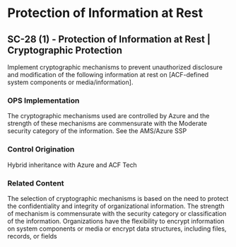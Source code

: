 # Protection of Information at Rest
## SC-28 (1) - Protection of Information at Rest | Cryptographic Protection

Implement cryptographic mechanisms to prevent unauthorized disclosure and modification of the following information at rest on [ACF-defined system components or media/information].

### OPS Implementation

The cryptographic mechanisms used are controlled by Azure and the strength of these mechanisms are commensurate with the Moderate security category of the information. See the AMS/Azure SSP

### Control Origination

Hybrid inheritance with Azure and ACF Tech

### Related Content

The selection of cryptographic mechanisms is based on the need to protect the confidentiality and integrity of organizational information. The strength of mechanism is commensurate with the security category or classification of the information. Organizations have the flexibility to encrypt information on system components or media or encrypt data structures, including files, records, or fields
